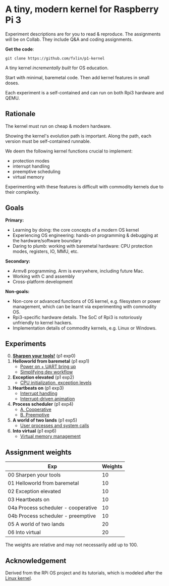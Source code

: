 # A tiny, modern kernel for Raspberry Pi 3

Experiment descriptions are for you to read & reproduce. The assignments will be on Collab. They include Q&A and coding assignments.

**Get the code**:

```
git clone https://github.com/fxlin/p1-kernel
```

A tiny kernel *incrementally built* for OS education.

Start with minimal, baremetal code. Then add kernel features in small doses.

Each experiment is a self-contained and can run on both Rpi3 hardware and QEMU.

## Rationale

The kernel must run on cheap & modern hardware.

Showing the kernel's evolution path is important. Along the path, each version must be self-contained runnable.

We deem the following kernel functions crucial to implement:
* protection modes
* interrupt handling
* preemptive scheduling
* virtual memory

Experimenting with these features is difficult with commodity kernels due to their complexity.

## Goals

**Primary:**
* Learning by doing: the core concepts of a modern OS kernel
* Experiencing OS engineering: hands-on programming & debugging at the hardware/software boundary
* Daring to plumb: working with baremetal hardware: CPU protection modes, registers, IO, MMU, etc.

**Secondary:**
* Armv8 programming. Arm is everywhere, including future Mac.
* Working with C and assembly
* Cross-platform development

**Non-goals:**

* Non-core or advanced functions of OS kernel, e.g. filesystem or power management, which can be learnt via experimenting with commodity OS.
* Rpi3-specific hardware details. The SoC of Rpi3 is notoriously unfriendly to kernel hackers.
* Implementation details of commodity kernels, e.g. Linux or Windows.

<!---- to complete --->

## Experiments
0. **[Sharpen your tools!](lesson00/rpi-os.md)** (p1 exp0)
1. **Helloworld from baremetal** (p1 exp1)
      * [Power on + UART bring up](lesson01/rpi-os.md)
      * [Simplifying dev workflow](lesson01/workflow.md)
2. **Exception elevated** (p1 exp2)
      * [CPU initialization, exception levels](lesson02/rpi-os.md)
3. **Heartbeats on** (p1 exp3)
      * [Interrupt handling](lesson03/rpi-os.md)
      * [Interrupt-driven animation](lesson03/fb.md)
4. **Process scheduler** (p1 exp4)
      * [A. Cooperative](lesson04a/rpi-os.md)
      * [B. Preemptive](lesson04b/rpi-os.md)
5. **A world of two lands** (p1 exp5)
      * [User processes and system calls](lesson05/rpi-os.md)
6. **Into virtual** (p1 exp6)
      * [Virtual memory management](lesson06/rpi-os.md)

## Assignment weights

| Exp                                 | Weights |
| ----------------------------------- | ------- |
| 00 Sharpen your tools               | 10      |
| 01 Helloworld from baremetal        | 10      |
| 02 Exception elevated               | 10      |
| 03 Heartbeats on                    | 10      |
| 04a Process scheduler - cooperative | 10      |
| 04b Process scheduler - preemptive  | 10      |
| 05 A world of two lands             | 20      |
| 06 Into virtual                     | 20      |

The weights are relative and may not necessarily add up to 100.

## Acknowledgement
Derived from the RPi OS project and its tutorials, which is modeled after the [Linux kernel](https://github.com/torvalds/linux).

